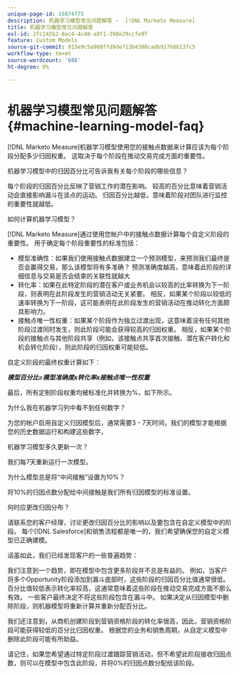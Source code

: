 ```yaml
---
unique-page-id: 18874775
description: 机器学习模型常见问题解答 —  [!DNL Marketo Measure]
title: 机器学习模型常见问题解答
exl-id: 2fc142b2-8ac4-4c48-a8f1-398e29ccfe97
feature: Custom Models
source-git-commit: 915e9c5a968ffd9de713b4308cadb91768613fc5
workflow-type: tm+mt
source-wordcount: '688'
ht-degree: 0%

---
```


# 机器学习模型常见问题解答 {#machine-learning-model-faq}

[!DNL Marketo Measure]机器学习模型使用您的接触点数据来计算应该为每个阶段分配多少归因权重。 这取决于每个阶段在推动交易完成方面的重要性。

机器学习模型中的归因百分比可告诉我有关每个阶段的哪些信息？

每个阶段的归因百分比反映了营销工作的潜在影响。 较高的百分比意味着营销活动会直接影响漏斗在该点的运动。 归因百分比越低，意味着阶段对团队进行监控的重要性就越低。

如何计算机器学习模型？

[!DNL Marketo Measure]通过使用您帐户中的接触点数据计算每个自定义阶段的重要性。 用于确定每个阶段重要性的标准包括：

* 模型准确性：如果我们使用接触点数据建立一个预测模型，来预测我们最终是否会赢得交易，那么该模型将有多准确？ 预测准确度越高，意味着此阶段的详细信息与交易是否会结束的关联性就越大
* 转化率：如果在此特定阶段的潜在客户或业务机会以较高的比率转换为下一阶段，则表明在此阶段发生的营销活动无关紧要。 相反，如果某个阶段以较低的速率转换为下一阶段，这可能表明在此阶段发生的营销活动在推动转化方面颇具影响力。
* 接触点唯一性权重：如果某个阶段作为独立过渡出现，这意味着没有任何其他阶段过渡同时发生，则此阶段可能会获得较高的归因权重。 相反，如果某个阶段的接触点与其他阶段共享（例如，该接触点共享首次接触、潜在客户转化和机会转化阶段），则此阶段的归因权重可能较低。

自定义阶段的最终权重计算如下：

**_模型百分比=模型准确度x转化率x接触点唯一性权重_**

最后，所有定制阶段权重均被标准化并转换为%，如下所示。

为什么我在机器学习列中看不到任何数字？

为您的帐户启用自定义归因模型后，通常需要3 - 7天时间，我们的模型才能根据您的历史数据运行和构建这些数字。

机器学习模型多久更新一次？

我们每7天重新运行一次模型。

为什么模型总是将“中间接触”设置为10%？

将10%的归因点数分配给中间接触是我们所有归因模型的标准设置。

何时应更改归因分布？

请联系您的客户经理，讨论更改归因百分比的影响以及要包含在自定义模型中的阶段。 每个[!DNL Salesforce]和销售流程都是唯一的，我们希望确保您的自定义模型已正确建模。

话虽如此，我们已经发现客户的一些普遍趋势：

我们注意到一个趋势，即在模型中包含更多阶段并不总是有益的。 例如，当客户将多个Opportunity阶段添加到漏斗底部时，这些阶段的归因百分比值通常很低。 百分比值较低表示转化率较高，这通常意味着这些阶段在推动交易完成方面不那么有效。 一些客户最终决定不将这些阶段包含在漏斗中。 如果决定从归因模型中删除阶段，则机器模型将重新计算并重新分配百分比。

我们还注意到，从商机创建阶段到营销资格阶段的转化率很高，因此，营销资格阶段可能获得较低的百分比归因权重。 根据您的业务和销售周期，从自定义模型中删除此阶段可能有所助益。

请记住，如果您希望通过特定阶段过渡跟踪营销活动，但不希望此阶段接收归因点数，则可以在模型中包含此阶段，并将0%的归因点数分配给该阶段。
